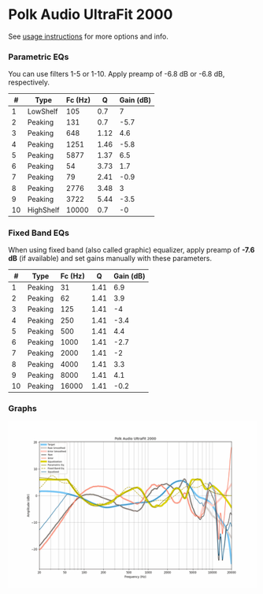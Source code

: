 # Polk Audio UltraFit 2000
See [usage instructions](https://github.com/jaakkopasanen/AutoEq#usage) for more options and info.

### Parametric EQs
You can use filters 1-5 or 1-10. Apply preamp of -6.8 dB or -6.8 dB, respectively.

|   # | Type      |   Fc (Hz) |    Q |   Gain (dB) |
|-----|-----------|-----------|------|-------------|
|   1 | LowShelf  |       105 | 0.7  |         7   |
|   2 | Peaking   |       131 | 0.7  |        -5.7 |
|   3 | Peaking   |       648 | 1.12 |         4.6 |
|   4 | Peaking   |      1251 | 1.46 |        -5.8 |
|   5 | Peaking   |      5877 | 1.37 |         6.5 |
|   6 | Peaking   |        54 | 3.73 |         1.7 |
|   7 | Peaking   |        79 | 2.41 |        -0.9 |
|   8 | Peaking   |      2776 | 3.48 |         3   |
|   9 | Peaking   |      3722 | 5.44 |        -3.5 |
|  10 | HighShelf |     10000 | 0.7  |        -0   |

### Fixed Band EQs
When using fixed band (also called graphic) equalizer, apply preamp of **-7.6 dB** (if available) and set gains manually with these parameters.

|   # | Type    |   Fc (Hz) |    Q |   Gain (dB) |
|-----|---------|-----------|------|-------------|
|   1 | Peaking |        31 | 1.41 |         6.9 |
|   2 | Peaking |        62 | 1.41 |         3.9 |
|   3 | Peaking |       125 | 1.41 |        -4   |
|   4 | Peaking |       250 | 1.41 |        -3.4 |
|   5 | Peaking |       500 | 1.41 |         4.4 |
|   6 | Peaking |      1000 | 1.41 |        -2.7 |
|   7 | Peaking |      2000 | 1.41 |        -2   |
|   8 | Peaking |      4000 | 1.41 |         3.3 |
|   9 | Peaking |      8000 | 1.41 |         4.1 |
|  10 | Peaking |     16000 | 1.41 |        -0.2 |

### Graphs
![](./Polk%20Audio%20UltraFit%202000.png)
